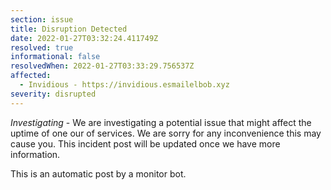 ```yaml
---
section: issue
title: Disruption Detected
date: 2022-01-27T03:32:24.411749Z
resolved: true
informational: false
resolvedWhen: 2022-01-27T03:33:29.756537Z
affected:
  - Invidious - https://invidious.esmailelbob.xyz
severity: disrupted
---
```

*Investigating* - We are investigating a potential issue that might affect the uptime of one our of services. We are sorry for any inconvenience this may cause you. This incident post will be updated once we have more information.

This is an automatic post by a monitor bot.
        